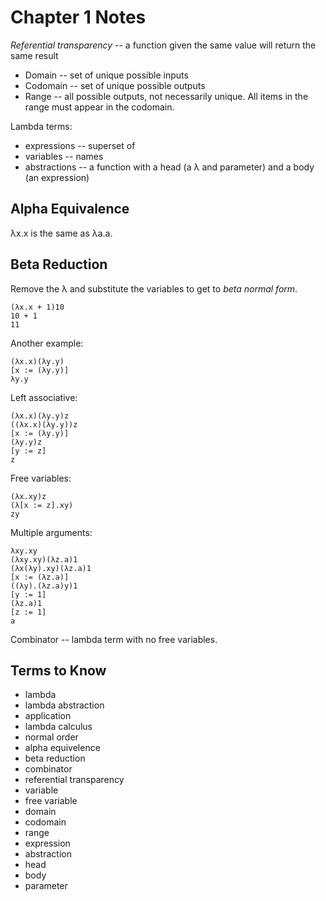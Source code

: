 # Chapter 1 Notes

_Referential transparency_ -- a function given the same value will return the same result

* Domain -- set of unique possible inputs
* Codomain -- set of unique possible outputs
* Range -- all possible outputs, not necessarily unique. All items in the range must appear in the codomain.

Lambda terms:

* expressions -- superset of 
* variables -- names
* abstractions -- a function with a head (a λ and parameter) and a body (an expression)

## Alpha Equivalence

λx.x is the same as λa.a.

## Beta Reduction

Remove the λ and substitute the variables to get to _beta normal form_.

	(λx.x + 1)10
	10 + 1
	11

Another example:

	(λx.x)(λy.y)
	[x := (λy.y)]
	λy.y

Left associative:

	(λx.x)(λy.y)z
	((λx.x)(λy.y))z
	[x := (λy.y)]
	(λy.y)z
	[y := z]
	z

Free variables:

	(λx.xy)z
	(λ[x := z].xy)
	zy

Multiple arguments:

	λxy.xy
	(λxy.xy)(λz.a)1
	(λx(λy).xy)(λz.a)1
	[x := (λz.a)]
	((λy).(λz.a)y)1
	[y := 1]
	(λz.a)1
	[z := 1]
	a

Combinator -- lambda term with no free variables.

## Terms to Know

* lambda
* lambda abstraction
* application
* lambda calculus
* normal order
* alpha equivelence
* beta reduction
* combinator
* referential transparency
* variable
* free variable
* domain
* codomain
* range
* expression
* abstraction
* head
* body
* parameter
